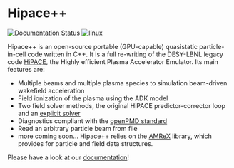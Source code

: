# Hipace++

[![Documentation Status](https://readthedocs.org/projects/warpx/badge/?version=latest)](https://warpx.readthedocs.io/en/latest/?badge=latest)
![linux](https://github.com/Hi-PACE/hipace/workflows/linux/badge.svg?branch=development&event=push)
<!-- ![macOS](https://github.com/Hi-PACE/hipace/workflows/macos/badge.svg?branch=development&event=push) -->

Hipace++ is an open-source portable (GPU-capable) quasistatic particle-in-cell code written in C++.
It is a full re-writing of the DESY-LBNL legacy code [HiPACE](http://dx.doi.org/10.1088/0741-3335/56/8/084012), the Highly efficient Plasma Accelerator Emulator.
Its main features are:
 - Multiple beams and multiple plasma species to simulation beam-driven wakefield acceleration
 - Field ionization of the plasma using the ADK model
 - Two field solver methods, the original HiPACE predictor-corrector loop and an [explicit solver](https://arxiv.org/abs/2012.00881)
 - Diagnostics compliant with the [openPMD standard](https://github.com/openPMD/openPMD-standard)
 - Read an arbitrary particle beam from file
 - more coming soon...
Hipace++ relies on the [AMReX](https://amrex-codes.github.io) library, which provides for particle and field data structures.

Please have a look at our [documentation](https://hipace.readthedocs.io)!
